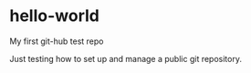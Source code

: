 # hello-world
My first git-hub test repo

Just testing how to set up and manage a public git repository.
